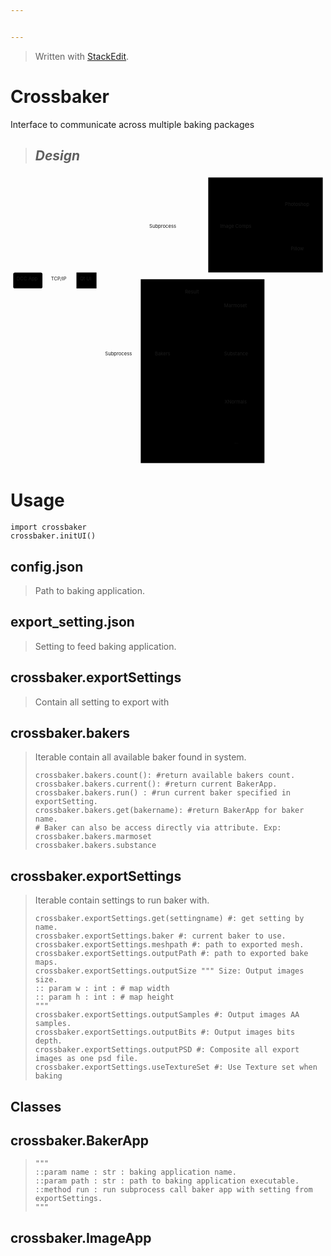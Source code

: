 ```yaml
---


---
```


<blockquote>
<p>Written with <a href="https://stackedit.io/">StackEdit</a>.</p>
</blockquote>
<h1 id="crossbaker">Crossbaker</h1>
<p>Interface to communicate across multiple baking packages</p>
<blockquote>
<h2 id="design"><em>Design</em></h2>
</blockquote>
<div class="mermaid"><svg xmlns="http://www.w3.org/2000/svg" id="mermaid-svg-VxP3XAD2IeqHWfFB" width="100%" style="max-width: 924.1499938964844px;" viewBox="0 0 924.1499938964844 853.9499969482422"><g transform="translate(-12, -12)"><g class="output"><g class="clusters"><g class="cluster" id="subGraph1" style="opacity: 1;" transform="translate(760.1499938964844,159.2916717529297)"><rect width="336" height="278.5833435058594" x="-168" y="-139.2916717529297"></rect><g class="label"><g transform="translate(0,0)"><foreignObject width="0" height="0"><div xmlns="http://www.w3.org/1999/xhtml" style="display: inline-block; white-space: nowrap;"></div></foreignObject></g></g><text x="0" y="-125.29167175292969" fill="black" stroke="none" id="mermaid-svg-VxP3XAD2IeqHWfFBText" style="text-anchor: middle;">ImageApp</text></g><g class="cluster" id="subGraph0" style="opacity: 1;" transform="translate(575.5666580200195,588.2666702270508)"><rect width="362.96665954589844" height="539.3666534423828" x="-181.48332977294922" y="-269.6833267211914"></rect><g class="label"><g transform="translate(0,0)"><foreignObject width="0" height="0"><div xmlns="http://www.w3.org/1999/xhtml" style="display: inline-block; white-space: nowrap;"></div></foreignObject></g></g><text x="0" y="-255.68331909179688" fill="black" stroke="none" id="mermaid-svg-VxP3XAD2IeqHWfFBText" style="text-anchor: middle;">BakerApp</text></g></g><g class="edgePaths"><g class="edgePath" style="opacity: 1;"><path class="path" d="M105.64999389648438,322.13333892822266L155.5583267211914,322.13333892822266L205.46665954589844,322.13333892822266" marker-end="url(#arrowhead11788)" style="fill:none"></path><defs><marker id="arrowhead11788" viewBox="0 0 10 10" refX="9" refY="5" markerUnits="strokeWidth" markerWidth="8" markerHeight="6" orient="auto"><path d="M 0 0 L 0 0 L 0 0 z" style="fill: #333"></path></marker></defs></g><g class="edgePath" style="opacity: 1;"><path class="path" d="M244.9550040837525,345.4916687011719L329.2083282470703,541.2166748046875L394.0833282470703,541.2166748046875L425.4583282470703,541.2166748046875" marker-end="url(#arrowhead11789)" style="fill:none"></path><defs><marker id="arrowhead11789" viewBox="0 0 10 10" refX="9" refY="5" markerUnits="strokeWidth" markerWidth="8" markerHeight="6" orient="auto"><path d="M 0 0 L 10 5 L 0 10 z" class="arrowheadPath" style="stroke-width: 1; stroke-dasharray: 1, 0;"></path></marker></defs></g><g class="edgePath" style="opacity: 1;"><path class="path" d="M473.2135676997285,517.8583450317383L545.4916610717773,399.42501068115234L592.1499938964844,399.42501068115234L628.7583236694336,399.42501068115234" marker-end="url(#arrowhead11790)" style="fill:none"></path><defs><marker id="arrowhead11790" viewBox="0 0 10 10" refX="9" refY="5" markerUnits="strokeWidth" markerWidth="8" markerHeight="6" orient="auto"><path d="M 0 0 L 0 0 L 0 0 z" style="fill: #333"></path></marker></defs></g><g class="edgePath" style="opacity: 1;"><path class="path" d="M492.4583282470703,541.2166748046875L545.4916610717773,541.2166748046875L592.1499938964844,541.2166748046875L628.6499938964844,541.2166748046875" marker-end="url(#arrowhead11791)" style="fill:none"></path><defs><marker id="arrowhead11791" viewBox="0 0 10 10" refX="9" refY="5" markerUnits="strokeWidth" markerWidth="8" markerHeight="6" orient="auto"><path d="M 0 0 L 0 0 L 0 0 z" style="fill: #333"></path></marker></defs></g><g class="edgePath" style="opacity: 1;"><path class="path" d="M473.34632807408667,564.5750045776367L545.4916610717773,681.7000045776367L592.1499938964844,681.7000045776367L630.0666580200195,681.7000045776367" marker-end="url(#arrowhead11792)" style="fill:none"></path><defs><marker id="arrowhead11792" viewBox="0 0 10 10" refX="9" refY="5" markerUnits="strokeWidth" markerWidth="8" markerHeight="6" orient="auto"><path d="M 0 0 L 0 0 L 0 0 z" style="fill: #333"></path></marker></defs></g><g class="edgePath" style="opacity: 1;"><path class="path" d="M466.78135363326027,564.5750045776367L545.4916610717773,799.591667175293L592.1499938964844,799.591667175293L651.2416610717773,799.591667175293" marker-end="url(#arrowhead11793)" style="fill:none"></path><defs><marker id="arrowhead11793" viewBox="0 0 10 10" refX="9" refY="5" markerUnits="strokeWidth" markerWidth="8" markerHeight="6" orient="auto"><path d="M 0 0 L 0 0 L 0 0 z" style="fill: #333"></path></marker></defs></g><g class="edgePath" style="opacity: 1;"><path class="path" d="M249.16392056001195,298.77500915527344L329.2083282470703,167.69583892822266L394.0833282470703,167.69583892822266L458.9583282470703,167.69583892822266L545.4916610717773,167.69583892822266L592.1499938964844,167.69583892822266L617.1499938964844,167.69583892822266" marker-end="url(#arrowhead11794)" style="fill:none"></path><defs><marker id="arrowhead11794" viewBox="0 0 10 10" refX="9" refY="5" markerUnits="strokeWidth" markerWidth="8" markerHeight="6" orient="auto"><path d="M 0 0 L 10 5 L 0 10 z" class="arrowheadPath" style="stroke-width: 1; stroke-dasharray: 1, 0;"></path></marker></defs></g><g class="edgePath" style="opacity: 1;"><path class="path" d="M704.3914567973982,144.33750915527344L757.0499877929688,103.05000305175781L782.0499877929688,103.05000305175781L807.0499877929688,103.05000305175781" marker-end="url(#arrowhead11795)" style="fill:none"></path><defs><marker id="arrowhead11795" viewBox="0 0 10 10" refX="9" refY="5" markerUnits="strokeWidth" markerWidth="8" markerHeight="6" orient="auto"><path d="M 0 0 L 0 0 L 0 0 z" style="fill: #333"></path></marker></defs></g><g class="edgePath" style="opacity: 1;"><path class="path" d="M704.3914567973982,191.05416870117188L757.0499877929688,232.3416748046875L782.0499877929688,232.3416748046875L823.8583221435547,232.3416748046875" marker-end="url(#arrowhead11796)" style="fill:none"></path><defs><marker id="arrowhead11796" viewBox="0 0 10 10" refX="9" refY="5" markerUnits="strokeWidth" markerWidth="8" markerHeight="6" orient="auto"><path d="M 0 0 L 0 0 L 0 0 z" style="fill: #333"></path></marker></defs></g><g class="edgePath" style="opacity: 1;"><path class="path" d="M470.0512782360207,517.8583450317383L545.4916610717773,359.00417709350586L592.1499938964844,359.00417709350586L664.5330265034661,191.05416870117188" marker-end="url(#arrowhead11797)" style="fill:none"></path><defs><marker id="arrowhead11797" viewBox="0 0 10 10" refX="9" refY="5" markerUnits="strokeWidth" markerWidth="8" markerHeight="6" orient="auto"><path d="M 0 0 L 10 5 L 0 10 z" class="arrowheadPath" style="stroke-width: 1; stroke-dasharray: 1, 0;"></path></marker></defs></g></g><g class="edgeLabels"><g class="edgeLabel" style="opacity: 1;" transform="translate(155.5583267211914,322.13333892822266)"><g transform="translate(-24.90833282470703,-13.358329772949219)" class="label"><foreignObject width="49.81666564941406" height="26.716659545898438"><div xmlns="http://www.w3.org/1999/xhtml" style="display: inline-block; white-space: nowrap;"><span class="edgeLabel">TCP/IP</span></div></foreignObject></g></g><g class="edgeLabel" style="opacity: 1;" transform="translate(329.2083282470703,541.2166748046875)"><g transform="translate(-39.875,-13.358329772949219)" class="label"><foreignObject width="79.75" height="26.716659545898438"><div xmlns="http://www.w3.org/1999/xhtml" style="display: inline-block; white-space: nowrap;"><span class="edgeLabel">Subprocess</span></div></foreignObject></g></g><g class="edgeLabel" style="opacity: 1;" transform=""><g transform="translate(0,0)" class="label"><foreignObject width="0" height="0"><div xmlns="http://www.w3.org/1999/xhtml" style="display: inline-block; white-space: nowrap;"><span class="edgeLabel"></span></div></foreignObject></g></g><g class="edgeLabel" style="opacity: 1;" transform=""><g transform="translate(0,0)" class="label"><foreignObject width="0" height="0"><div xmlns="http://www.w3.org/1999/xhtml" style="display: inline-block; white-space: nowrap;"><span class="edgeLabel"></span></div></foreignObject></g></g><g class="edgeLabel" style="opacity: 1;" transform=""><g transform="translate(0,0)" class="label"><foreignObject width="0" height="0"><div xmlns="http://www.w3.org/1999/xhtml" style="display: inline-block; white-space: nowrap;"><span class="edgeLabel"></span></div></foreignObject></g></g><g class="edgeLabel" style="opacity: 1;" transform=""><g transform="translate(0,0)" class="label"><foreignObject width="0" height="0"><div xmlns="http://www.w3.org/1999/xhtml" style="display: inline-block; white-space: nowrap;"><span class="edgeLabel"></span></div></foreignObject></g></g><g class="edgeLabel" style="opacity: 1;" transform="translate(458.9583282470703,167.69583892822266)"><g transform="translate(-39.875,-13.358329772949219)" class="label"><foreignObject width="79.75" height="26.716659545898438"><div xmlns="http://www.w3.org/1999/xhtml" style="display: inline-block; white-space: nowrap;"><span class="edgeLabel">Subprocess</span></div></foreignObject></g></g><g class="edgeLabel" style="opacity: 1;" transform=""><g transform="translate(0,0)" class="label"><foreignObject width="0" height="0"><div xmlns="http://www.w3.org/1999/xhtml" style="display: inline-block; white-space: nowrap;"><span class="edgeLabel"></span></div></foreignObject></g></g><g class="edgeLabel" style="opacity: 1;" transform=""><g transform="translate(0,0)" class="label"><foreignObject width="0" height="0"><div xmlns="http://www.w3.org/1999/xhtml" style="display: inline-block; white-space: nowrap;"><span class="edgeLabel"></span></div></foreignObject></g></g><g class="edgeLabel" style="opacity: 1;" transform="translate(545.4916610717773,359.00417709350586)"><g transform="translate(-21.65833282470703,-13.358329772949219)" class="label"><foreignObject width="43.31666564941406" height="26.716659545898438"><div xmlns="http://www.w3.org/1999/xhtml" style="display: inline-block; white-space: nowrap;"><span class="edgeLabel">Result</span></div></foreignObject></g></g></g><g class="nodes"><g class="node" style="opacity: 1;" id="IC" transform="translate(674.5999908447266,167.69583892822266)"><rect rx="0" ry="0" x="-57.44999694824219" y="-23.35832977294922" width="114.89999389648438" height="46.71665954589844"></rect><g class="label" transform="translate(0,0)"><g transform="translate(-47.44999694824219,-13.358329772949219)"><foreignObject width="94.89999389648438" height="26.716659545898438"><div xmlns="http://www.w3.org/1999/xhtml" style="display: inline-block; white-space: nowrap;">Image Comps</div></foreignObject></g></g></g><g class="node" style="opacity: 1;" id="P" transform="translate(855.0999908447266,103.05000305175781)"><circle x="-48.05000305175781" y="-23.35832977294922" r="48.05000305175781"></circle><g class="label" transform="translate(0,0)"><g transform="translate(-38.05000305175781,-13.358329772949219)"><foreignObject width="76.10000610351562" height="26.716659545898438"><div xmlns="http://www.w3.org/1999/xhtml" style="display: inline-block; white-space: nowrap;">Photoshop</div></foreignObject></g></g></g><g class="node" style="opacity: 1;" id="Pi" transform="translate(855.0999908447266,232.3416748046875)"><circle x="-31.241668701171875" y="-23.35832977294922" r="31.241668701171875"></circle><g class="label" transform="translate(0,0)"><g transform="translate(-21.241668701171875,-13.358329772949219)"><foreignObject width="42.48333740234375" height="26.716659545898438"><div xmlns="http://www.w3.org/1999/xhtml" style="display: inline-block; white-space: nowrap;">Pillow</div></foreignObject></g></g></g><g class="node" style="opacity: 1;" id="BK" transform="translate(458.9583282470703,541.2166748046875)"><rect rx="0" ry="0" x="-33.5" y="-23.35832977294922" width="67" height="46.71665954589844"></rect><g class="label" transform="translate(0,0)"><g transform="translate(-23.5,-13.358329772949219)"><foreignObject width="47" height="26.716659545898438"><div xmlns="http://www.w3.org/1999/xhtml" style="display: inline-block; white-space: nowrap;">Bakers</div></foreignObject></g></g></g><g class="node" style="opacity: 1;" id="M" transform="translate(674.5999908447266,399.42501068115234)"><circle x="-45.84166717529297" y="-23.35832977294922" r="45.84166717529297"></circle><g class="label" transform="translate(0,0)"><g transform="translate(-35.84166717529297,-13.358329772949219)"><foreignObject width="71.68333435058594" height="26.716659545898438"><div xmlns="http://www.w3.org/1999/xhtml" style="display: inline-block; white-space: nowrap;">Marmoset</div></foreignObject></g></g></g><g class="node" style="opacity: 1;" id="S" transform="translate(674.5999908447266,541.2166748046875)"><circle x="-45.94999694824219" y="-23.35832977294922" r="45.94999694824219"></circle><g class="label" transform="translate(0,0)"><g transform="translate(-35.94999694824219,-13.358329772949219)"><foreignObject width="71.89999389648438" height="26.716659545898438"><div xmlns="http://www.w3.org/1999/xhtml" style="display: inline-block; white-space: nowrap;">Substance</div></foreignObject></g></g></g><g class="node" style="opacity: 1;" id="X" transform="translate(674.5999908447266,681.7000045776367)"><circle x="-44.53333282470703" y="-23.35832977294922" r="44.53333282470703"></circle><g class="label" transform="translate(0,0)"><g transform="translate(-34.53333282470703,-13.358329772949219)"><foreignObject width="69.06666564941406" height="26.716659545898438"><div xmlns="http://www.w3.org/1999/xhtml" style="display: inline-block; white-space: nowrap;">XNormals</div></foreignObject></g></g></g><g class="node" style="opacity: 1;" id="E" transform="translate(674.5999908447266,799.591667175293)"><circle x="-15.675003051757812" y="-23.35832977294922" r="23.35832977294922"></circle><g class="label" transform="translate(0,0)"><g transform="translate(-5.6750030517578125,-13.358329772949219)"><foreignObject width="11.350006103515625" height="26.716659545898438"><div xmlns="http://www.w3.org/1999/xhtml" style="display: inline-block; white-space: nowrap;">...</div></foreignObject></g></g></g><g class="node" style="opacity: 1;" id="DCC" transform="translate(62.82499694824219,322.13333892822266)"><rect rx="5" ry="5" x="-42.82499694824219" y="-23.35832977294922" width="85.64999389648438" height="46.71665954589844"></rect><g class="label" transform="translate(0,0)"><g transform="translate(-32.82499694824219,-13.358329772949219)"><foreignObject width="65.64999389648438" height="26.716659545898438"><div xmlns="http://www.w3.org/1999/xhtml" style="display: inline-block; white-space: nowrap;">DCC App</div></foreignObject></g></g></g><g class="node" style="opacity: 1;" id="UI" transform="translate(234.89999389648438,322.13333892822266)"><rect rx="0" ry="0" x="-29.433334350585938" y="-23.35832977294922" width="58.866668701171875" height="46.71665954589844"></rect><g class="label" transform="translate(0,0)"><g transform="translate(-19.433334350585938,-13.358329772949219)"><foreignObject width="38.866668701171875" height="26.716659545898438"><div xmlns="http://www.w3.org/1999/xhtml" style="display: inline-block; white-space: nowrap;">Qt UI</div></foreignObject></g></g></g></g></g></g></svg></div>
<h1 id="usage">Usage</h1>
<pre class=" language-python"><code class="prism  language-python"><span class="token keyword">import</span> crossbaker
crossbaker<span class="token punctuation">.</span>initUI<span class="token punctuation">(</span><span class="token punctuation">)</span>
</code></pre>
<h2 id="config.json">config.json</h2>
<blockquote>
<p>Path to baking application.</p>
</blockquote>
<h2 id="export_setting.json">export_setting.json</h2>
<blockquote>
<p>Setting to feed baking application.</p>
</blockquote>
<h2 id="crossbaker.exportsettings">crossbaker.exportSettings</h2>
<blockquote>
<p>Contain all setting to export with</p>
</blockquote>
<h2 id="crossbaker.bakers">crossbaker.bakers</h2>
<blockquote>
<p>Iterable contain all available baker found in system.</p>
<pre class=" language-python"><code class="prism  language-python">crossbaker<span class="token punctuation">.</span>bakers<span class="token punctuation">.</span>count<span class="token punctuation">(</span><span class="token punctuation">)</span><span class="token punctuation">:</span> <span class="token comment">#return available bakers count.</span>
crossbaker<span class="token punctuation">.</span>bakers<span class="token punctuation">.</span>current<span class="token punctuation">(</span><span class="token punctuation">)</span><span class="token punctuation">:</span> <span class="token comment">#return current BakerApp.</span>
crossbaker<span class="token punctuation">.</span>bakers<span class="token punctuation">.</span>run<span class="token punctuation">(</span><span class="token punctuation">)</span> <span class="token punctuation">:</span> <span class="token comment">#run current baker specified in exportSetting.</span>
crossbaker<span class="token punctuation">.</span>bakers<span class="token punctuation">.</span>get<span class="token punctuation">(</span>bakername<span class="token punctuation">)</span><span class="token punctuation">:</span> <span class="token comment">#return BakerApp for baker name.</span>
<span class="token comment"># Baker can also be access directly via attribute. Exp:</span>
crossbaker<span class="token punctuation">.</span>bakers<span class="token punctuation">.</span>marmoset
crossbaker<span class="token punctuation">.</span>bakers<span class="token punctuation">.</span>substance
</code></pre>
</blockquote>
<h2 id="crossbaker.exportsettings-1">crossbaker.exportSettings</h2>
<blockquote>
<p>Iterable contain settings to run baker with.</p>
<pre class=" language-python"><code class="prism  language-python">crossbaker<span class="token punctuation">.</span>exportSettings<span class="token punctuation">.</span>get<span class="token punctuation">(</span>settingname<span class="token punctuation">)</span> <span class="token comment">#: get setting by name.</span>
crossbaker<span class="token punctuation">.</span>exportSettings<span class="token punctuation">.</span>baker <span class="token comment">#: current baker to use.</span>
crossbaker<span class="token punctuation">.</span>exportSettings<span class="token punctuation">.</span>meshpath <span class="token comment">#: path to exported mesh.</span>
crossbaker<span class="token punctuation">.</span>exportSettings<span class="token punctuation">.</span>outputPath <span class="token comment">#: path to exported bake maps.</span>
crossbaker<span class="token punctuation">.</span>exportSettings<span class="token punctuation">.</span>outputSize <span class="token triple-quoted-string string">""" Size: Output images size.
:: param w : int : # map width
:: param h : int : # map height
"""</span>
crossbaker<span class="token punctuation">.</span>exportSettings<span class="token punctuation">.</span>outputSamples <span class="token comment">#: Output images AA samples.</span>
crossbaker<span class="token punctuation">.</span>exportSettings<span class="token punctuation">.</span>outputBits <span class="token comment">#: Output images bits depth.</span>
crossbaker<span class="token punctuation">.</span>exportSettings<span class="token punctuation">.</span>outputPSD <span class="token comment">#: Composite all export images as one psd file.</span>
crossbaker<span class="token punctuation">.</span>exportSettings<span class="token punctuation">.</span>useTextureSet <span class="token comment">#: Use Texture set when baking</span>
</code></pre>
</blockquote>
<h2 id="classes">Classes</h2>
<h2 id="crossbaker.bakerapp">crossbaker.BakerApp</h2>
<blockquote>
<pre class=" language-python"><code class="prism  language-python"><span class="token triple-quoted-string string">"""
::param name : str : baking application name.
::param path : str : path to baking application executable.
::method run : run subprocess call baker app with setting from exportSettings.
"""</span>
</code></pre>
</blockquote>
<h2 id="crossbaker.imageapp">crossbaker.ImageApp</h2>

